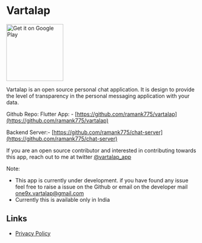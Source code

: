 # Vartalap
<a href='https://play.google.com/store/apps/details?id=com.one9x.vartalap'><img alt='Get it on Google Play' src='https://play.google.com/intl/en_us/badges/static/images/badges/en_badge_web_generic.png' width="150" /></a>

Vartalap is an open source personal chat application. It is design to provide the level of transparency in the personal messaging application with your data.

Github Repo:
Flutter App: - [https://github.com/ramank775/vartalap](https://github.com/ramank775/vartalap)

Backend Server:- [https://github.com/ramank775/chat-server](https://github.com/ramank775/chat-server)

If you are an open source contributor and interested in contributing towards this app, reach out to me at twitter [@vartalap_app](https://twitter.com/vartalap_app)

Note:
- This app is currently under development. if you have found any issue feel free to raise a issue on the Github or email on the developer mail [one9x.vartalap@gmail.com](mailto:one9x.vartalap@gmail.com)
- Currently this is available only in India


## Links
- [Privacy Policy](https://vartalap.one9x.com/privacy-policy)
